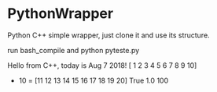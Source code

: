 # PythonWrapper
Python C++ simple wrapper, just clone it and use its structure.

run bash_compile and python pyteste.py

Hello from C++, today is Aug  7 2018!
[ 1  2  3  4  5  6  7  8  9 10]
+ 10 =
[11 12 13 14 15 16 17 18 19 20]
True
1.0
100

